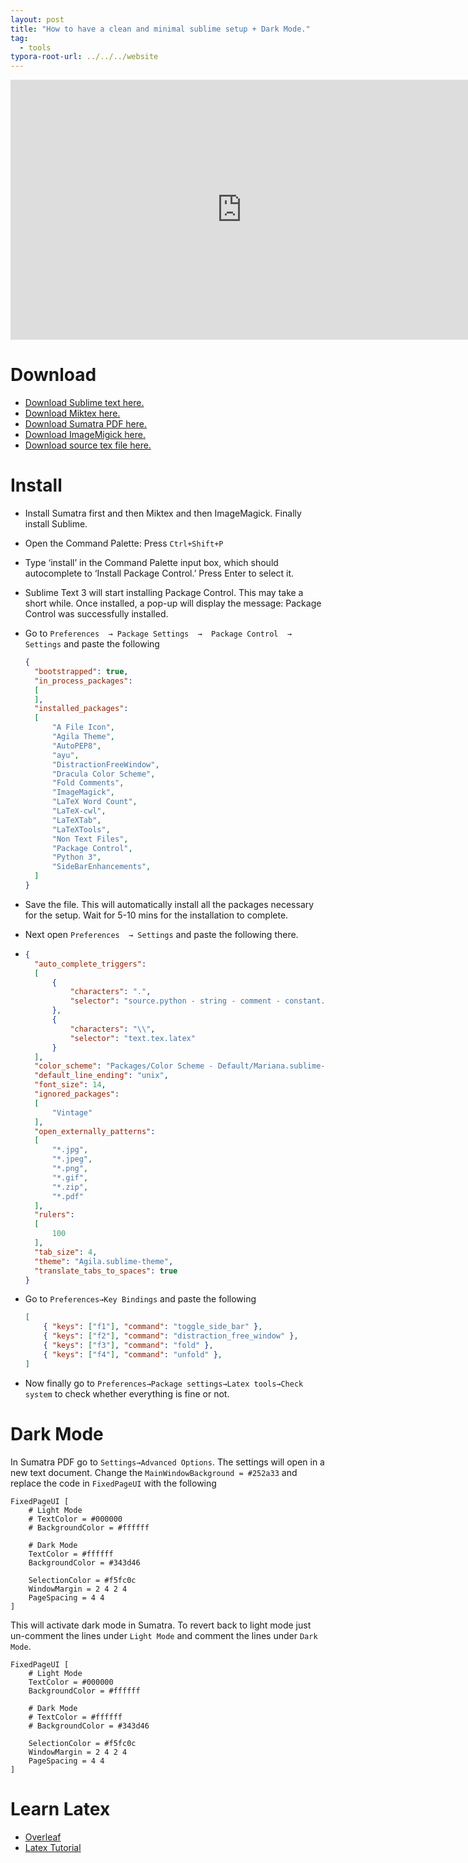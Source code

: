 ```yaml
---
layout: post
title: "How to have a clean and minimal sublime setup + Dark Mode."
tag: 
  - tools
typora-root-url: ../../../website
---
```


<iframe width="740" height="416" src="https://www.youtube.com/embed/SZEXdXL_P4w" title="YouTube video player" frameborder="0" allow="accelerometer; autoplay; clipboard-write; encrypted-media; gyroscope; picture-in-picture" allowfullscreen></iframe>



# Download

- [Download Sublime text here.]( https://www.sublimetext.com/)
- [Download Miktex here.](https://miktex.org/download)
- [Download Sumatra PDF here.](https://www.sumatrapdfreader.org/download-free-pdf-viewer)
- [Download ImageMigick here.](https://imagemagick.org/script/download.php#windows)
- [Download source tex file here.](https://github.com/iitrabhi/paper-template)

# Install

- Install Sumatra first and then Miktex and then ImageMagick. Finally install Sublime.

- Open the Command Palette: Press `Ctrl+Shift+P`

- Type ‘install’ in the Command Palette input box, which should autocomplete to ‘Install Package Control.’ Press Enter to select it.

- Sublime Text 3 will start installing Package Control. This may take a short while. Once installed, a pop-up will display the message: Package Control was successfully installed.

- Go to `Preferences  → Package Settings  →  Package Control  → Settings` and paste the following

  ```json
  {
  	"bootstrapped": true,
  	"in_process_packages":
  	[
  	],
  	"installed_packages":
  	[
  		"A File Icon",
  		"Agila Theme",
  		"AutoPEP8",
  		"ayu",
  		"DistractionFreeWindow",
  		"Dracula Color Scheme",
  		"Fold Comments",
  		"ImageMagick",
  		"LaTeX Word Count",
  		"LaTeX-cwl",
  		"LaTeXTab",
  		"LaTeXTools",
  		"Non Text Files",
  		"Package Control",
  		"Python 3",
  		"SideBarEnhancements",
  	]
  }
  ```

- Save the file. This will automatically install all the packages necessary for the setup.  Wait for 5-10 mins for the installation to complete.

- Next open `Preferences  → Settings`  and paste the following there.

- ```json
  {
  	"auto_complete_triggers":
  	[
  		{
  			"characters": ".",
  			"selector": "source.python - string - comment - constant.numeric"
  		},
  		{
  			"characters": "\\",
  			"selector": "text.tex.latex"
  		}
  	],
  	"color_scheme": "Packages/Color Scheme - Default/Mariana.sublime-color-scheme",
  	"default_line_ending": "unix",
  	"font_size": 14,
  	"ignored_packages":
  	[
  		"Vintage"
  	],
  	"open_externally_patterns":
  	[
  		"*.jpg",
  		"*.jpeg",
  		"*.png",
  		"*.gif",
  		"*.zip",
  		"*.pdf"
  	],
  	"rulers":
  	[
  		100
  	],
  	"tab_size": 4,
  	"theme": "Agila.sublime-theme",
  	"translate_tabs_to_spaces": true
  }
  ```

- Go to `Preferences→Key Bindings` and paste the following 

  ```json
  [
      { "keys": ["f1"], "command": "toggle_side_bar" },
      { "keys": ["f2"], "command": "distraction_free_window" },
      { "keys": ["f3"], "command": "fold" },
      { "keys": ["f4"], "command": "unfold" },
  ]
  ```

- Now finally go to `Preferences→Package settings→Latex tools→Check system` to check whether everything is fine or not.

# Dark Mode

In Sumatra PDF go to `Settings→Advanced Options`. The settings will open in a new text document. Change the `MainWindowBackground = #252a33` and replace the code in `FixedPageUI` with the following

```
FixedPageUI [
	# Light Mode
	# TextColor = #000000
	# BackgroundColor = #ffffff

	# Dark Mode
	TextColor = #ffffff
	BackgroundColor = #343d46

	SelectionColor = #f5fc0c
	WindowMargin = 2 4 2 4
	PageSpacing = 4 4
]
```

This will activate dark mode in Sumatra. To revert back to light mode just un-comment the lines under `Light Mode` and comment the lines under `Dark Mode`.

```
FixedPageUI [
	# Light Mode
	TextColor = #000000
	BackgroundColor = #ffffff

	# Dark Mode
	# TextColor = #ffffff
	# BackgroundColor = #343d46

	SelectionColor = #f5fc0c
	WindowMargin = 2 4 2 4
	PageSpacing = 4 4
]
```

# Learn Latex

- [Overleaf](https://www.overleaf.com/learn/latex/Learn_LaTeX_in_30_minutes)
- [Latex Tutorial](https://latex-tutorial.com/quick-start/)